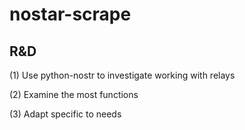 # nostar-scrape


## R&D 
(1) Use python-nostr to investigate working with relays


(2) Examine the most functions


(3) Adapt specific to needs
